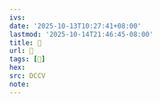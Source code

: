 ```yaml
---
ivs:
date: '2025-10-13T10:27:41+08:00'
lastmod: '2025-10-14T21:46:45-08:00'
title: 􅀆
url: 􅀆
tags: [𨎹]
hex: 
src: DCCV
note:
---
```

